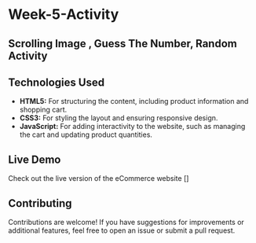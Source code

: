 # Week-5-Activity

## Scrolling Image , Guess The Number, Random Activity

## Technologies Used

- **HTML5:** For structuring the content, including product information and shopping cart.
- **CSS3:** For styling the layout and ensuring responsive design.
- **JavaScript:** For adding interactivity to the website, such as managing the cart and updating product quantities.

## Live Demo

Check out the live version of the eCommerce website []
## Contributing

Contributions are welcome! If you have suggestions for improvements or additional features, feel free to open an issue or submit a pull request.
